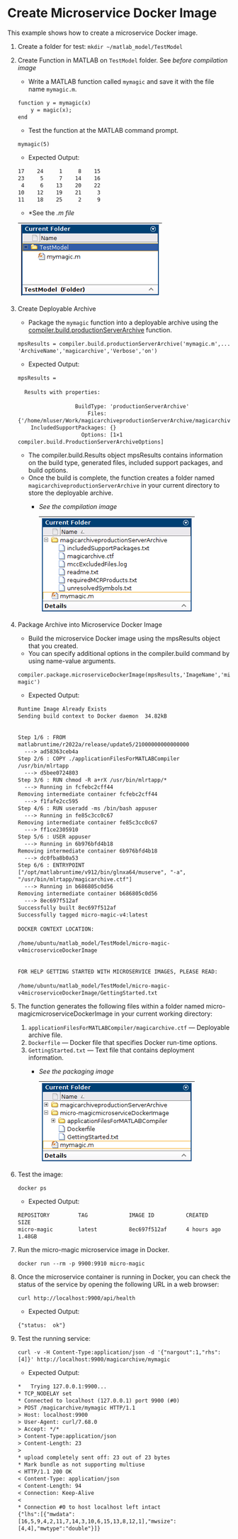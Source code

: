 # Create Microservice Docker Image

This example shows how to create a microservice Docker image.

1. Create a folder for test: `mkdir ~/matlab_model/TestModel`
2. Create Function in MATLAB on `TestModel` folder. See *before compilation image*

    - Write a MATLAB function called `mymagic` and save it with the file name `mymagic.m`.

    ```console
    function y = mymagic(x)
        y = magic(x);
    end
    ```

    - Test the function at the MATLAB command prompt.

    ```console
    mymagic(5)
    ```

    - Expected Output:

    ```console
    17    24     1     8    15
    23     5     7    14    16
     4     6    13    20    22
    10    12    19    21     3
    11    18    25     2     9
    ```

    - *See the *.m file*

    |![image](./images/matlab_before.png)|
    |:----------------------------------:|

3. Create Deployable Archive

   - Package the `mymagic` function into a deployable archive using the [compiler.build.productionServerArchive](https://es.mathworks.com/help/compiler_sdk/mps_dev_test/compiler.build.productionserverarchive.html) function.

    ```console
    mpsResults = compiler.build.productionServerArchive('mymagic.m',...
    'ArchiveName','magicarchive','Verbose','on')
    ```

    - Expected Output:

    ```console
    mpsResults = 

      Results with properties:

                      BuildType: 'productionServerArchive'
                          Files: {'/home/mluser/Work/magicarchiveproductionServerArchive/magicarchive.ctf'}
        IncludedSupportPackages: {}
                        Options: [1×1 compiler.build.ProductionServerArchiveOptions]
    ```

    - The compiler.build.Results object mpsResults contains information on the build type, generated files, included support packages, and build options.
    - Once the build is complete, the function creates a folder named `magicarchiveproductionServerArchive` in your current directory to store the deployable archive.
      - *See the compilation image*

        |![image](./images/compilerBuilt.png)|
        |:----------------------------------:|

4. Package Archive into Microservice Docker Image

   - Build the microservice Docker image using the mpsResults object that you created.
   - You can specify additional options in the compiler.build command by using name-value arguments.

    ```console
    compiler.package.microserviceDockerImage(mpsResults,'ImageName','micro-magic')
    ```

    - Expected Output:

    ```console
    Runtime Image Already Exists
    Sending build context to Docker daemon  34.82kB


    Step 1/6 : FROM matlabruntime/r2022a/release/update5/21000000000000000
      ---> ad58363ceb4a
    Step 2/6 : COPY ./applicationFilesForMATLABCompiler /usr/bin/mlrtapp
      ---> d5bee0724803
    Step 3/6 : RUN chmod -R a+rX /usr/bin/mlrtapp/*
      ---> Running in fcfebc2cff44
    Removing intermediate container fcfebc2cff44
      ---> f1fafe2cc595
    Step 4/6 : RUN useradd -ms /bin/bash appuser
      ---> Running in fe85c3cc0c67
    Removing intermediate container fe85c3cc0c67
      ---> ff1ce2305910
    Step 5/6 : USER appuser
      ---> Running in 6b976bfd4b18
    Removing intermediate container 6b976bfd4b18
      ---> dc0fba8b0a53
    Step 6/6 : ENTRYPOINT ["/opt/matlabruntime/v912/bin/glnxa64/muserve", "-a", "/usr/bin/mlrtapp/magicarchive.ctf"]
      ---> Running in b686805c0d56
    Removing intermediate container b686805c0d56
      ---> 8ec697f512af
    Successfully built 8ec697f512af
    Successfully tagged micro-magic-v4:latest

    DOCKER CONTEXT LOCATION:

    /home/ubuntu/matlab_model/TestModel/micro-magic-v4microserviceDockerImage


    FOR HELP GETTING STARTED WITH MICROSERVICE IMAGES, PLEASE READ:

    /home/ubuntu/matlab_model/TestModel/micro-magic-v4microserviceDockerImage/GettingStarted.txt
    ```

5. The function generates the following files within a folder named micro-magicmicroserviceDockerImage in your current working directory:

   1. `applicationFilesForMATLABCompiler/magicarchive.ctf` — Deployable archive file.
   2. `Dockerfile` — Docker file that specifies Docker run-time options.
   3. `GettingStarted.txt` — Text file that contains deployment information.
      - *See the packaging image*

          |![image](./images/compilerPackMicro.png)|
          |:--------------------------------------:|

6. Test the image:

    ```console
    docker ps
    ```

    - Expected Output:

    ```console
    REPOSITORY         TAG             IMAGE ID          CREATED         SIZE
    micro-magic        latest          8ec697f512af      4 hours ago     1.48GB
    ```

7. Run the micro-magic microservice image in Docker.

    ```console
    docker run --rm -p 9900:9910 micro-magic
    ```

8. Once the microservice container is running in Docker, you can check the status of the service by opening the following URL in a web browser:

    ```console
    curl http://localhost:9900/api/health
    ```

    - Expected Output:

    ```console
    {"status:  ok"}
    ```

9. Test the running service:

    ```console
    curl -v -H Content-Type:application/json -d '{"nargout":1,"rhs":[4]}' http://localhost:9900/magicarchive/mymagic
    ```

    - Expected Output:

    ```console
    *   Trying 127.0.0.1:9900...
    * TCP_NODELAY set
    * Connected to localhost (127.0.0.1) port 9900 (#0)
    > POST /magicarchive/mymagic HTTP/1.1
    > Host: localhost:9900
    > User-Agent: curl/7.68.0
    > Accept: */*
    > Content-Type:application/json
    > Content-Length: 23
    > 
    * upload completely sent off: 23 out of 23 bytes
    * Mark bundle as not supporting multiuse
    < HTTP/1.1 200 OK
    < Content-Type: application/json
    < Content-Length: 94
    < Connection: Keep-Alive
    < 
    * Connection #0 to host localhost left intact
    {"lhs":[{"mwdata":[16,5,9,4,2,11,7,14,3,10,6,15,13,8,12,1],"mwsize":[4,4],"mwtype":"double"}]}    
    ```
